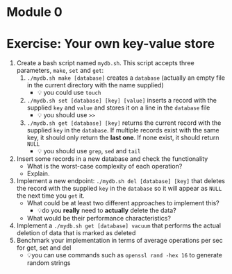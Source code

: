 # Module 0

# Exercise: Your own key-value store

1. Create a bash script named `mydb.sh`. This script accepts three parameters, `make`, `set` and `get`:
    1.  `./mydb.sh make [database]` creates a `database` (actually an empty file in the current directory with the name supplied)
        - 💡 you could use `touch`
    2.  `./mydb.sh set [database] [key] [value]` inserts a record with the supplied `key` and `value` and stores it on a line in the `database` file
        - 💡 you should use `>>`
    3.  `./mydb.sh get [database] [key]` returns the current record with the supplied `key` in the `database`. If multiple records exist with the same key, it should only return the **last one**. If none exist, it should return `NULL`
        - 💡 you should use `grep`, `sed` and `tail`
2. Insert some records in a new database and check the functionality
    - What is the worst-case complexity of each operation? 
    - Explain.
3. Implement a new endpoint: `./mydb.sh del [database] [key]` that deletes the record with the supplied `key` in the `database` so it will appear as `NULL` the next time you `get` it.
    - What could be at least two different approaches to implement this?
        - 💡do you **really** need to **actually** delete the data?
    - What would be their performance characteristics?
4. Implement a `./mydb.sh get [database] vacuum` that performs the actual deletion of data that is marked as deleted
5. Benchmark your implementation in terms of average operations per sec for get, set and del
    - 💡you can use commands such as `openssl rand -hex 16` to generate random strings
